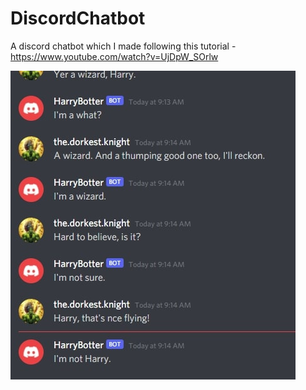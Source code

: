 # DiscordChatbot
A discord chatbot which I made following this tutorial - https://www.youtube.com/watch?v=UjDpW_SOrlw



















![Screenshot](/images/Capture.jpg)
